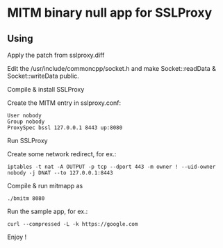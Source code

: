 # MITM binary null app for SSLProxy

Using
-----

Apply the patch from sslproxy.diff

Edit the /usr/include/commoncpp/socket.h and make Socket::readData & Socket::writeData public.

Compile & install SSLProxy

Create the MITM entry in sslproxy.conf:

```
User nobody
Group nobody
ProxySpec bssl 127.0.0.1 8443 up:8080
```

Run SSLProxy

Create some network redirect, for ex.:

```
iptables -t nat -A OUTPUT -p tcp --dport 443 -m owner ! --uid-owner nobody -j DNAT --to 127.0.0.1:8443
```

Compile & run mitmapp as

```
./bmitm 8080
```

Run the sample app, for ex.:

```
curl --compressed -L -k https://google.com
```

Enjoy !
